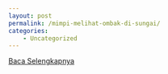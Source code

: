 ```yaml
---
layout: post
permalink: /mimpi-melihat-ombak-di-sungai/
categories:
    - Uncategorized
---
```


[Baca Selengkapnya](/07)